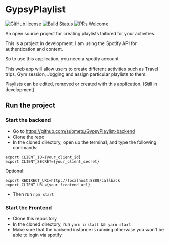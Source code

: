# GypsyPlaylist

[![GitHub license](https://img.shields.io/badge/license-MIT-blue.svg)](https://github.com/facebook/react/blob/master/LICENSE) [![Build Status](https://travis-ci.org/submetu/GypsyPlaylist.svg?branch=master)](https://travis-ci.org/submetu/GypsyPlaylist) [![PRs Welcome](https://img.shields.io/badge/PRs-welcome-brightgreen.svg)](https://reactjs.org/docs/how-to-contribute.html#your-first-pull-request)


An open source project for creating playlists tailored for your activities.

This is a project in development.
I am using the Spotify API for authentication and content.

So to use this application, you need a spotify account

This web app will allow users to create different activities such as Travel trips, Gym session, Jogging and assign particular playlists to them.

Playlists can be edited, removed or created with this application. (Still in development)


## Run the project

### Start the backend
- Go to https://github.com/submetu/GypsyPlaylist-backend
- Clone the repo
- In the cloned directory, open up the terminal, and type the following commands:

```
export CLIENT_ID={your_client_id}
export CLIENT_SECRET={your_client_secret}
```
Optional:

```
export REDIRECT_URI=http://localhost:8888/callback
export CLIENT_URL={your_frontend_url}
```

- Then run `npm start`

### Start the Frontend
- Clone this repository
- In the cloned directory, run `yarn install && yarn start`
- Make sure that the backend instance is running otherwise you won't be able to login via spotify
